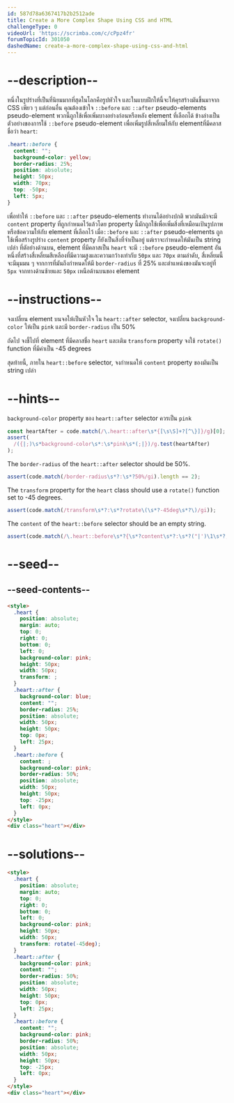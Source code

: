 ```yaml
---
id: 587d78a6367417b2b2512ade
title: Create a More Complex Shape Using CSS and HTML
challengeType: 0
videoUrl: 'https://scrimba.com/c/cPpz4fr'
forumTopicId: 301050
dashedName: create-a-more-complex-shape-using-css-and-html
---
```


# --description--

หนึ่งในรูปร่างที่เป็นที่นิยมมากที่สุดในโลกคือรูปหัวใจ และในแบบฝึกให้นี้จะให้คุรสร้างมันขึ้นมาจาก CSS เพียว ๆ
แต่ก่อนอื่น คุณต้องเข้าใจ `::before` และ `::after` pseudo-elements
pseudo-element พวกนี้ถูกใช้เพื่อเพิ่มบางอย่างก่อนหรือหลัง element ที่เลือกได้
ข้างล่างเป็นตัวอย่างของการใช้ `::before` pseudo-element เพื่อเพิ่มรูปสี่เหลี่ยมให้กับ elementที่มีคลาสชื่อว่า `heart`:

```css
.heart::before {
  content: "";
  background-color: yellow;
  border-radius: 25%;
  position: absolute;
  height: 50px;
  width: 70px;
  top: -50px;
  left: 5px;
}
```

เพื่อทำให้ `::before` และ `::after` pseudo-elements ทำงานได้อย่างปกติ
พวกมันมักจะมี `content` property ที่ถูกกำหนดไว้แล้วโดย property นี้มักถูกใช้เพื่อเพิ่มสิ่งที่เหมือนเป้นรูปภาพหรือข้อความให้กับ element ที่เลือกไว้
เมื่อ`::before` และ `::after` pseudo-elements ถูกใช้เพื่อสร้างรูปร่าง `content` property ก็ยังเป็นสิ่งที่จำเป็นอยู่ แต่เราจะกำหนดให้มันเป็น string เปล่า
ที่ตัอย่างด้านบน, element ที่มีคลาสเป็น `heart` จะมี `::before` pseudo-element อันหนึ่งที่สร้างสี่เหลี่ยมสีเหลืองที่มีความสูงและความกว้างเท่ากับ `50px` และ `70px` ตามลำดับ,
สี่เหลี่ยมนี้จะมีมุมมน ๆ จากการที่มันถึงกำหนดให้มี `border-radius` ที่ 25% และตำแหน่งของมันจะอยู่ที่ `5px` จากทางด้านซ้ายและ `50px` เหนือด้านบนของ element

# --instructions--

จงเปลี่ยน element บนจอให้เป็นหัวใจ
ใน `heart::after` selector, จงเปลี่ยน `background-color` ให้เป็น `pink` และมี `border-radius` เป็น 50%

ถัดไป จงชี้ไปที่ element ที่มีคลาสชื่อ `heart` และเติม `transform` property
จงใช้ `rotate()` function ที่มีค่าเป็น -45 degrees

สุดท้ายนี้, ภายใน `heart::before` selector, จงกำหนดให้ `content` property ของมันเป็น string เปล่า

# --hints--

`background-color` property ของ `heart::after` selector ควรเป็น `pink`

```js
const heartAfter = code.match(/\.heart::after\s*{[\s\S]+?[^\}]}/g)[0];
assert(
  /({|;)\s*background-color\s*:\s*pink\s*(;|})/g.test(heartAfter)
);
```

The `border-radius` of the `heart::after` selector should be 50%.

```js
assert(code.match(/border-radius\s*?:\s*?50%/gi).length == 2);
```

The `transform` property for the `heart` class should use a `rotate()` function set to -45 degrees.

```js
assert(code.match(/transform\s*?:\s*?rotate\(\s*?-45deg\s*?\)/gi));
```

The `content` of the `heart::before` selector should be an empty string.

```js
assert(code.match(/\.heart::before\s*?{\s*?content\s*?:\s*?("|')\1\s*?;/gi));
```

# --seed--

## --seed-contents--

```html
<style>
  .heart {
    position: absolute;
    margin: auto;
    top: 0;
    right: 0;
    bottom: 0;
    left: 0;
    background-color: pink;
    height: 50px;
    width: 50px;
    transform: ;
  }
  .heart::after {
    background-color: blue;
    content: "";
    border-radius: 25%;
    position: absolute;
    width: 50px;
    height: 50px;
    top: 0px;
    left: 25px;
  }
  .heart::before {
    content: ;
    background-color: pink;
    border-radius: 50%;
    position: absolute;
    width: 50px;
    height: 50px;
    top: -25px;
    left: 0px;
  }
</style>
<div class="heart"></div>
```

# --solutions--

```html
<style>
  .heart {
    position: absolute;
    margin: auto;
    top: 0;
    right: 0;
    bottom: 0;
    left: 0;
    background-color: pink;
    height: 50px;
    width: 50px;
    transform: rotate(-45deg);
  }
  .heart::after {
    background-color: pink;
    content: "";
    border-radius: 50%;
    position: absolute;
    width: 50px;
    height: 50px;
    top: 0px;
    left: 25px;
  }
  .heart::before {
    content: "";
    background-color: pink;
    border-radius: 50%;
    position: absolute;
    width: 50px;
    height: 50px;
    top: -25px;
    left: 0px;
  }
</style>
<div class="heart"></div>
```
